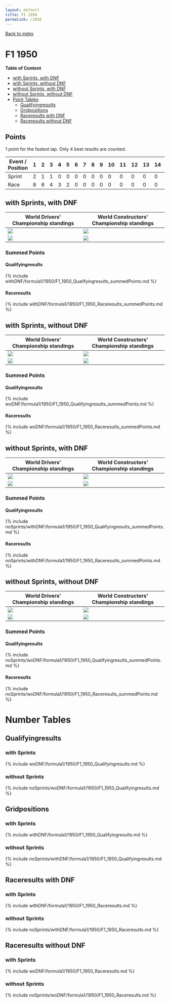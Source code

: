 ```yaml
---
layout: default
title: F1 1950
permalink: /1950
---
```


[Back to index](/F1_2025_Different_Point_Systems/)

# F1 1950

**Table of Content**

- [with Sprints, with DNF](/F1_2025_Different_Point_Systems/1950/#ww)
- [with Sprints, without DNF](/F1_2025_Different_Point_Systems/1950/#wn)
- [without Sprints, with DNF](/F1_2025_Different_Point_Systems/1950/#nw)
- [without Sprints, without DNF](/F1_2025_Different_Point_Systems/1950/#nn)
- [Point Tables](/F1_2025_Different_Point_Systems/1950/#tables)
  - [Qualifyingresults](/F1_2025_Different_Point_Systems/1950/#tq)
  - [Gridpositions](/F1_2025_Different_Point_Systems/1950/#tg)
  - [Raceresults with DNF](/F1_2025_Different_Point_Systems/1950/#tw)
  - [Raceresults without DNF](/F1_2025_Different_Point_Systems/1950/#tn)

## Points

1 point for the fastest lap.
Only 4 best results are counted.

| Event / Position | 1 | 2 | 3 | 4 | 5 | 6 | 7 | 8 | 9 | 10 | 11 | 12 | 13 | 14 | 15 | 16 | 17 | 18 | 19 | 20 |
| - | - | - | - | - | - | - | - | - | - | - | - | - | - | - | - | - | - | - | - | - |
| Sprint | 2 | 1 | 1 | 0 | 0 | 0 | 0 | 0 | 0 | 0 | 0 | 0 | 0 | 0 | 0 | 0 | 0 | 0 | 0 | 0 |
| Race | 8 | 6 | 4 | 3 | 2 | 0 | 0 | 0 | 0 | 0 | 0 | 0 | 0 | 0 | 0 | 0 | 0 | 0 | 0 | 0 |

## <a id="ww"></a> with Sprints, with DNF

| World Drivers' Championship standings | World Constructors' Championship standings |
| - | - |
| ![](/F1_2025_Different_Point_Systems/docs/assets/withDNF/formula1/1950/F1_1950_Qualifyingresults.png) | ![](/F1_2025_Different_Point_Systems/docs/assets/withDNF/formula1/1950/constructors_F1_1950_Qualifyingresults.png) |
| ![](/F1_2025_Different_Point_Systems/docs/assets/withDNF/formula1/1950/F1_1950_Raceresults.png) | ![](/F1_2025_Different_Point_Systems/docs/assets/withDNF/formula1/1950/constructors_F1_1950_Raceresults.png) |

### Summed Points

#### Qualifyingresults

{% include withDNF/formula1/1950/F1_1950_Qualifyingresults_summedPoints.md %}

#### Raceresults

{% include withDNF/formula1/1950/F1_1950_Raceresults_summedPoints.md %}

## <a id="wn"></a> with Sprints, without DNF

| World Drivers' Championship standings | World Constructors' Championship standings |
| - | - |
| ![](/F1_2025_Different_Point_Systems/docs/assets/woDNF/formula1/1950/F1_1950_Qualifyingresults.png) | ![](/F1_2025_Different_Point_Systems/docs/assets/woDNF/formula1/1950/constructors_F1_1950_Qualifyingresults.png) |
| ![](/F1_2025_Different_Point_Systems/docs/assets/woDNF/formula1/1950/F1_1950_Raceresults.png) | ![](/F1_2025_Different_Point_Systems/docs/assets/woDNF/formula1/1950/constructors_F1_1950_Raceresults.png) |

### Summed Points

#### Qualifyingresults

{% include woDNF/formula1/1950/F1_1950_Qualifyingresults_summedPoints.md %}

#### Raceresults

{% include woDNF/formula1/1950/F1_1950_Raceresults_summedPoints.md %}

## <a id="nw"></a> without Sprints, with DNF

| World Drivers' Championship standings | World Constructors' Championship standings |
| - | - |
| ![](/F1_2025_Different_Point_Systems/docs/assets/noSprints/withDNF/formula1/1950/F1_1950_Qualifyingresults.png) | ![](/F1_2025_Different_Point_Systems/docs/assets/noSprints/withDNF/formula1/1950/constructors_F1_1950_Qualifyingresults.png) |
| ![](/F1_2025_Different_Point_Systems/docs/assets/noSprints/withDNF/formula1/1950/F1_1950_Raceresults.png) | ![](/F1_2025_Different_Point_Systems/docs/assets/noSprints/withDNF/formula1/1950/constructors_F1_1950_Raceresults.png) |

### Summed Points

#### Qualifyingresults

{% include noSprints/withDNF/formula1/1950/F1_1950_Qualifyingresults_summedPoints.md %}

#### Raceresults

{% include noSprints/withDNF/formula1/1950/F1_1950_Raceresults_summedPoints.md %}

## <a id="nn"></a> without Sprints, without DNF

| World Drivers' Championship standings | World Constructors' Championship standings |
| - | - |
| ![](/F1_2025_Different_Point_Systems/docs/assets/noSprints/woDNF/formula1/1950/F1_1950_Qualifyingresults.png) | ![](/F1_2025_Different_Point_Systems/docs/assets/noSprints/woDNF/formula1/1950/constructors_F1_1950_Qualifyingresults.png) |
| ![](/F1_2025_Different_Point_Systems/docs/assets/noSprints/woDNF/formula1/1950/F1_1950_Raceresults.png) | ![](/F1_2025_Different_Point_Systems/docs/assets/noSprints/woDNF/formula1/1950/constructors_F1_1950_Raceresults.png) |

### Summed Points

#### Qualifyingresults

{% include noSprints/woDNF/formula1/1950/F1_1950_Qualifyingresults_summedPoints.md %}

#### Raceresults

{% include noSprints/woDNF/formula1/1950/F1_1950_Raceresults_summedPoints.md %}

# <a id="tables"></a> Number Tables

## <a id="tq"></a> Qualifyingresults

### with Sprints

{% include woDNF/formula1/1950/F1_1950_Qualifyingresults.md %}

### without Sprints

{% include noSprints/woDNF/formula1/1950/F1_1950_Qualifyingresults.md %}

## <a id="tg"></a> Gridpositions

### with Sprints

{% include withDNF/formula1/1950/F1_1950_Qualifyingresults.md %}

### without Sprints

{% include noSprints/withDNF/formula1/1950/F1_1950_Qualifyingresults.md %}

## <a id="tw"></a> Raceresults with DNF

### with Sprints

{% include withDNF/formula1/1950/F1_1950_Raceresults.md %}

### without Sprints

{% include noSprints/withDNF/formula1/1950/F1_1950_Raceresults.md %}

## <a id="tn"></a> Raceresults without DNF

### with Sprints

{% include woDNF/formula1/1950/F1_1950_Raceresults.md %}

### without Sprints

{% include noSprints/woDNF/formula1/1950/F1_1950_Raceresults.md %}

